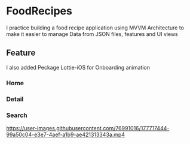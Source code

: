 # FoodRecipes
I practice building a food recipe application using MVVM Architecture to make it easier to manage Data from JSON files, features and UI views


## Feature
I also added Peckage Lottie-iOS for Onboarding animation
### Home
### Detail
### Search

https://user-images.githubusercontent.com/76991016/177717444-99a50c04-e3e7-4aef-a1b9-ae421313343a.mp4

